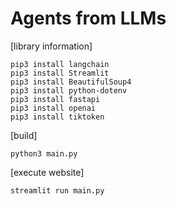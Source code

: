 # Agents from LLMs

[library information]
```
pip3 install langchain
pip3 install Streamlit
pip3 install BeautifulSoup4
pip3 install python-dotenv
pip3 install fastapi
pip3 install openai
pip3 install tiktoken
```

[build]
```
python3 main.py
```

[execute website]
```
streamlit run main.py
```
